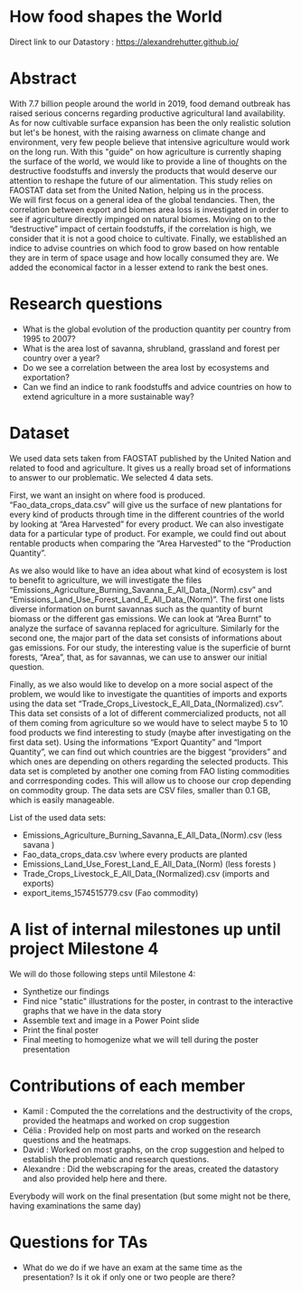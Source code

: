 # How food shapes the World
Direct link to our Datastory : <https://alexandrehutter.github.io/>
# Abstract
With 7.7 billion people around the world in 2019, food demand outbreak has raised serious concerns regarding productive agricultural land availability. As for now cultivable surface expansion has been the only realistic solution but let's be honest, with the raising awarness on climate change and environment, very few people believe that intensive agriculture would work on the long run. With this "guide" on how agriculture is currently shaping the surface of the world, we would like to provide a line of thoughts on the destructive foodstuffs and inversly the products that would deserve our attention to reshape the future of our alimentation.
This study relies on FAOSTAT data set from the United Nation, helping us in the process.  
We will first focus on a general idea of the global tendancies. Then, the correlation between export and biomes area loss is investigated in order to see if agriculture directly impinged on natural biomes. Moving on to the “destructive” impact of certain foodstuffs, if the correlation is high, we consider that it is not a good choice to cultivate. Finally, we established an indice to advise countries on which food to grow based on how rentable they are in term of space usage and how locally consumed they are. We added the economical factor in a lesser extend to rank the best ones. 

# Research questions
- What is the global evolution of the production quantity per country from 1995 to 2007?
- What is the area lost of savanna, shrubland, grassland and forest per country over a year?
- Do we see a correlation between the area lost by ecosystems and exportation?
- Can we find an indice to rank foodstuffs and advice countries on how to extend agriculture in a more sustainable way? 

# Dataset
We used data sets taken from FAOSTAT published by the United Nation and related to food and agriculture. It gives us a really broad set of informations to answer to our problematic. We selected 4 data sets. 

First, we want an insight on where food is produced. “Fao_data_crops_data.csv” will give us the surface of new plantations for every kind of products through time in the different countries of the world by looking at “Area Harvested” for every product. We can also investigate data for a particular type of product. For example, we could find out about rentable products when comparing the “Area Harvested” to the “Production Quantity”. 

As we also would like to have an idea about what kind of ecosystem is lost to benefit to agriculture, we will investigate the files “Emissions_Agriculture_Burning_Savanna_E_All_Data_(Norm).csv” and “Emissions_Land_Use_Forest_Land_E_All_Data_(Norm)”. The first one lists diverse information on burnt savannas such as the quantity of burnt biomass or the different gas emissions. We can look at “Area Burnt” to analyze the surface of savanna replaced for agriculture. Similarly for the second one, the major part of the data set consists of informations about gas emissions. For our study, the interesting value is the superficie of burnt forests, “Area”, that, as for savannas, we can use to answer our initial question. 

Finally, as we also would like to develop on a more social aspect of the problem, we would like to investigate the quantities of imports and exports using the data set “Trade_Crops_Livestock_E_All_Data_(Normalized).csv”. This data set consists of a lot of different commercialized products, not all of them coming from agriculture so we would have to select maybe 5 to 10 food products we find interesting to study (maybe after investigating on the first data set). Using the informations “Export Quantity” and “Import Quantity”, we can find out which countries are the biggest “providers” and which ones are depending on others regarding the selected products. 
This data set is completed by another one coming from FAO listing commodities and corrresponding codes. This will allow us to choose our crop  depending on commodity group.
The data sets are CSV files, smaller than 0.1 GB, which is easily manageable. 


List of the used data sets: 
- Emissions_Agriculture_Burning_Savanna_E_All_Data_(Norm).csv (less savana )
- Fao_data_crops_data.csv \\where every products are planted
- Emissions_Land_Use_Forest_Land_E_All_Data_(Norm) (less forests )
- Trade_Crops_Livestock_E_All_Data_(Normalized).csv (imports and exports)
- export_items_1574515779.csv (Fao commodity) 


# A list of internal milestones up until project Milestone 4
We will do those following steps until Milestone 4: 
* Synthetize our findings 
* Find nice "static" illustrations for the poster, in contrast to the interactive graphs that we have in the data story
* Assemble text and image in a Power Point slide
* Print the final poster
* Final meeting to homogenize what we will tell during the poster presentation

# Contributions of each member
- Kamil : Computed the the correlations and the destructivity of the crops, provided the heatmaps and worked on crop suggestion
- Célia : Provided help on most parts and worked on the research questions and the heatmaps. 
- David : Worked on most graphs, on the crop suggestion and helped to establish the problematic and research questions. 
- Alexandre : Did the webscraping for the areas, created the datastory and also provided help here and there. 

Everybody will work on the final presentation (but some might not be there, having examinations the same day)

# Questions for TAs
- What do we do if we have an exam at the same time as the presentation? Is it ok if only one or two people are there? 
